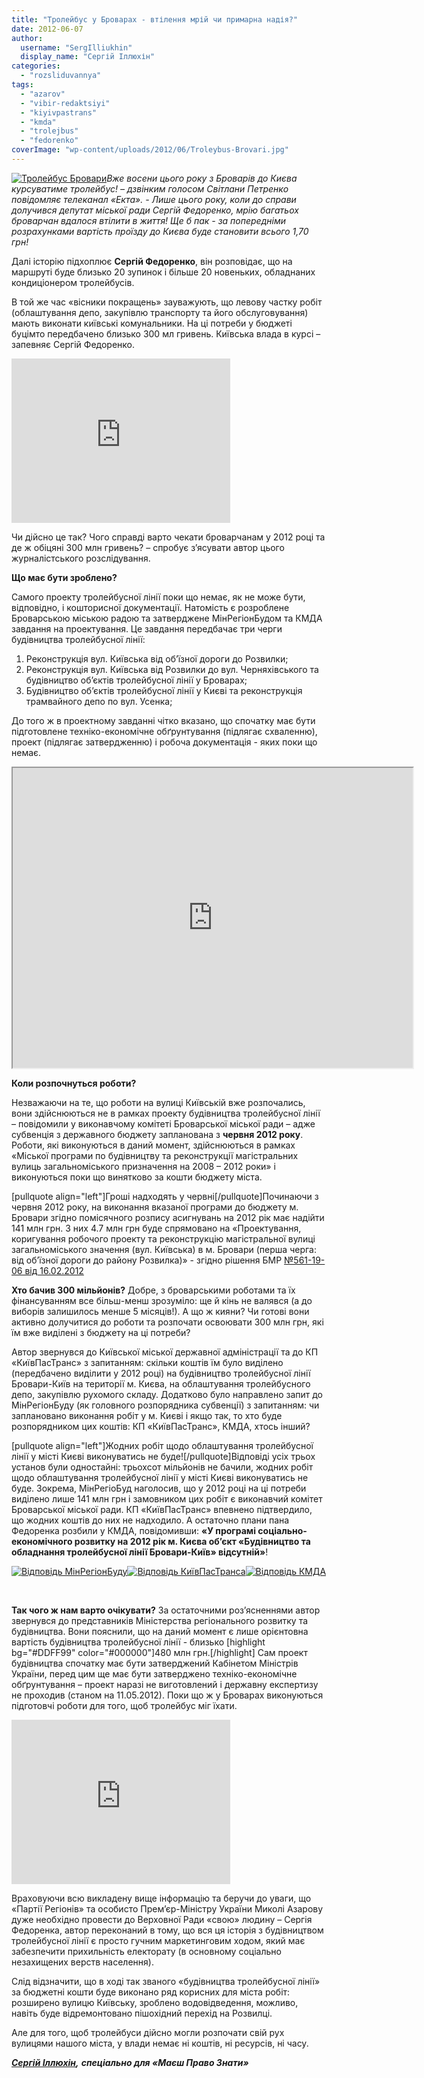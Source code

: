 ```yaml
---
title: "Тролейбус у Броварах - втілення мрій чи примарна надія?"
date: 2012-06-07
author: 
  username: "SergIlliukhin"
  display_name: "Сергій Іллюхін"
categories: 
  - "rozsliduvannya"
tags: 
  - "azarov"
  - "vibir-redaktsiyi"
  - "kiyivpastrans"
  - "kmda"
  - "trolejbus"
  - "fedorenko"
coverImage: "wp-content/uploads/2012/06/Troleybus-Brovari.jpg"
---
```


[![](https://mpz.brovary.org/wp-content/uploads/2012/06/Troleybus-Brovari.jpg "Тролейбус Бровари")](https://mpz.brovary.org/wp-content/uploads/2012/06/Troleybus-Brovari.jpg)_Вже восени цього року з Броварів до Києва курсуватиме тролейбус! – дзвінким голосом Світлани Петренко повідомляє телеканал «Екта». - Лише цього року, коли до справи долучився депутат міської ради Сергій Федоренко, мрію багатьох броварчан вдалося втілити в життя! Ще б пак - за попередніми розрахунками вартість проїзду до Києва буде становити всього 1,70 грн!_

Далі історію підхоплює **Сергій Федоренко**, він розповідає, що на маршруті буде близько 20 зупинок і більше 20 новеньких, обладнаних кондиціонером тролейбусів.

В той же час «вісники покращень» зауважують, що левову частку робіт (облаштування депо, закупівлю транспорту та його обслуговування) мають виконати київські комунальники. На ці потреби у бюджеті буцімто передбачено близько 300 мл гривень. Київська влада в курсі – запевняє Сергій Федоренко.<!--more-->

<iframe src="http://www.youtube.com/embed/c8YgtCmTZCI" frameborder="0" width="350" height="263"></iframe>

Чи дійсно це так? Чого справді варто чекати броварчанам у 2012 році та де ж обіцяні 300 млн гривень? – спробує з’ясувати автор цього журналістського розслідування.

**Що має бути зроблено?**

Самого проекту тролейбусної лінії поки що немає, як не може бути, відповідно, і кошторисної документації. Натомість є розроблене Броварською міською радою та затверджене МінРегіонБудом та КМДА завдання на проектування. Це завдання передбачає три черги будівництва тролейбусної лінії:

1. Реконструкція вул. Київська від об’їзної дороги до Розвилки;
2. Реконструкція вул. Київська від Розвилки до вул. Черняхівського та будівництво об’єктів тролейбусної лінії у Броварах;
3. Будівництво об’єктів тролейбусної лінії у Києві та реконструкція трамвайного депо по вул. Усенка;

До того ж в проектному завданні чітко вказано, що спочатку має бути підготовлене техніко-економічне обґрунтування (підлягає схваленню), проект (підлягає затвердженню) і робоча документація - яких поки що немає.

<iframe src="https://docs.google.com/viewer?authuser=0&amp;srcid=0BxE2NQlPHqm_SkVLY182dElGVVE&amp;pid=explorer&amp;a=v&amp;chrome=false&amp;embedded=true" width="640" height="480"></iframe>

**Коли розпочнуться роботи?**

Незважаючи на те, що роботи на вулиці Київській вже розпочались, вони здійснюються не в рамках проекту будівництва тролейбусної лінії – повідомили у виконавчому комітеті Броварської міської ради – адже субвенція з державного бюджету запланована з **червня 2012 року**. Роботи, які виконуються в даний момент, здійснюються в рамках «Міської програми по будівництву та реконструкції магістральних вулиць загальноміського призначення на 2008 – 2012 роки» і виконуються поки що винятково за кошти бюджету міста.

\[pullquote align="left"\]Гроші надходять у червні\[/pullquote\]Починаючи з червня 2012 року, на виконання вказаної програми до бюджету м. Бровари згідно помісячного розпису асигнувань на 2012 рік має надійти 141 млн грн. З них 4.7 млн грн буде спрямовано на «Проектування, коригування робочого проекту та реконструкцію магістральної вулиці загальноміського значення (вул. Київська) в м. Бровари (перша черга: від об’їзної дороги до району Розвилка)» - згідно рішення БМР [№561-19-06 від 16.02.2012](http://docs.pravo-znaty.org.ua/p694/16.02.2012/561-19-06 "Рішення БМР")

**Хто бачив 300 мільйонів?** Добре, з броварськими роботами та їх фінансуванням все більш-менш зрозуміло: ще й кінь не валявся (а до виборів залишилось менше 5 місяців!). А що ж кияни? Чи готові вони активно долучитися до роботи та розпочати освоювати 300 млн грн, які їм вже виділені з бюджету на ці потреби?

Автор звернувся до Київської міської державної адміністрації та до КП «КиївПасТранс» з запитанням: скільки коштів їм було виділено (передбачено виділити у 2012 році) на будівництво тролейбусної лінії Бровари-Київ на території м. Києва, на облаштування тролейбусного депо, закупівлю рухомого складу. Додатково було направлено запит до МінРегіонБуду (як головного розпорядника субвенції) з запитанням: чи заплановано виконання робіт у м. Києві і якщо так, то хто буде розпорядником цих коштів: КП «КиївПасТранс», КМДА, хтось інший?

\[pullquote align="left"\]Жодних робіт щодо облаштування тролейбусної лінії у місті Києві виконуватись не буде!\[/pullquote\]Відповіді усіх трьох установ були одностайні: трьохсот мільйонів не бачили, жодних робіт щодо облаштування тролейбусної лінії у місті Києві виконуватись не буде. Зокрема, МінРегіоБуд наголосив, що у 2012 році на ці потреби виділено лише 141 млн грн і замовником цих робіт є виконавчий комітет Броварської міської ради. КП «КиївПасТранс» впевнено підтвердило, що жодних коштів до них не надходило. А остаточно плани пана Федоренка розбили у КМДА, повідомивши: **«У програмі соціально-економічного розвитку на 2012 рік м. Києва об’єкт «Будівництво та обладнання тролейбусної лінії Бровари-Київ» відсутній»**!

[![](https://mpz.brovary.org/wp-content/uploads/2012/06/Vidpovid-MinRegionBudu.jpg "Відповідь МінРегіонБуду")](https://mpz.brovary.org/wp-content/uploads/2012/06/Vidpovid-MinRegionBudu.jpg)[![](https://mpz.brovary.org/wp-content/uploads/2012/06/Vidpovid-KiyivPasTransa.jpg "Відповідь КиївПасТранса")](https://mpz.brovary.org/wp-content/uploads/2012/06/Vidpovid-KiyivPasTransa.jpg)[![](https://mpz.brovary.org/wp-content/uploads/2012/06/Vidpovid-KMDA.jpg "Відповідь КМДА")](https://mpz.brovary.org/wp-content/uploads/2012/06/Vidpovid-KMDA.jpg)

 

**Так чого ж нам варто очікувати?** За остаточними роз’ясненнями автор звернувся до представників Міністерства регіонального розвитку та будівництва. Вони пояснили, що на даний момент є лише орієнтовна вартість будівництва тролейбусної лінії - близько \[highlight bg="#DDFF99" color="#000000"\]480 млн грн.\[/highlight\] Сам проект будівництва спочатку має бути затверджений Кабінетом Міністрів України, перед цим ще має бути затверджено техніко-економічне обґрунтування – проект наразі не виготовлений і державну експертизу не проходив (станом на 11.05.2012). Поки що ж у Броварах виконуються підготовчі роботи для того, щоб тролейбус міг їхати.

<iframe src="http://www.youtube.com/embed/zZVTJXD7qDQ" frameborder="0" width="350" height="263"></iframe>

Враховуючи всю викладену вище інформацію та беручи до уваги, що «Партії Регіонів» та особисто Прем’єр-Міністру України Миколі Азарову дуже необхідно провести до Верховної Ради «свою» людину – Сергія Федоренка, автор переконаний в тому, що вся ця історія з будівництвом тролейбусної лінії є просто гучним маркетинговим ходом, який має забезпечити прихильність електорату (в основному соціально незахищених верств населення).

Слід відзначити, що в ході так званого «будівництва тролейбусної лінії» за бюджетні кошти буде виконано ряд корисних для міста робіт: розширено вулицю Київську, зроблено водовідведення, можливо, навіть буде відремонтовано пішохідний перехід на Розвилці.

Але для того, щоб тролейбуси дійсно могли розпочати свій рух вулицями нашого міста, у влади немає ні коштів, ні ресурсів, ні часу.

_**[Сергій Іллюхін](https://mpz.brovary.org/author/sergilliukhin/ "Сергій Іллюхін"),**_ _**спеціально для «Маєш Право Знати»**_
